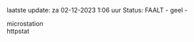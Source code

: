 laatste update: 
za 02-12-2023  1:06   uur 
Status: FAALT - geel - 
<div class="service Y">microstation</div><div class="service G">httpstat</div>